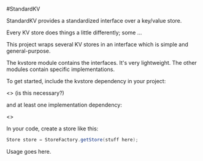 #StandardKV

StandardKV provides a standardized interface over a key/value store. 

Every KV store does things a little differently; some ...

This project wraps several KV stores in an interface which is simple and general-purpose.

The kvstore module contains the interfaces. It's very lightweight. The other modules contain specific implementations.

To get started, include the kvstore dependency in your project:

<> (is this necessary?)

and at least one implementation dependency:

<>

In your code, create a store like this:


```Java
Store store = StoreFactory.getStore(stuff here);
```

Usage goes here.


